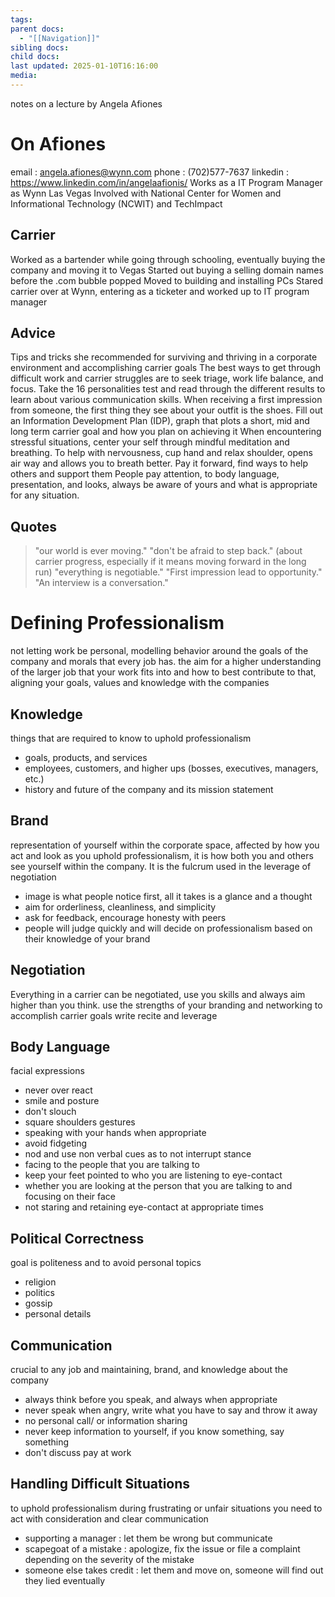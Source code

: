 ```yaml
---
tags: 
parent docs:
  - "[[Navigation]]"
sibling docs: 
child docs: 
last updated: 2025-01-10T16:16:00
media:
---
```

notes on a lecture by Angela Afiones 
# On Afiones
email : angela.afiones@wynn.com
phone : (702)577-7637
linkedin : https://www.linkedin.com/in/angelaafionis/
Works as a IT Program Manager as Wynn Las Vegas
Involved with National Center for Women and Informational Technology (NCWIT) and TechImpact
## Carrier
Worked as a bartender while going through schooling, eventually buying the company and moving it to Vegas
Started out buying a selling domain names before the .com bubble popped
Moved to building and installing PCs
Stared carrier over at Wynn, entering as a ticketer and worked up to IT program manager
## Advice
Tips and tricks she recommended for surviving and thriving in a corporate environment and accomplishing carrier goals
	The best ways to get through difficult work and carrier struggles are to seek triage, work life balance, and focus. 
	Take the 16 personalities test and read through the different results to learn about various communication skills.
	When receiving a first impression from someone, the first thing they see about your outfit is the shoes.
	Fill out an Information Development Plan (IDP), graph that plots a short, mid and long term carrier goal and how you plan on achieving it
	When encountering stressful situations, center your self through mindful meditation and breathing. 
	To help with nervousness, cup hand and relax shoulder, opens air way and allows you to breath better.
	Pay it forward, find ways to help others and support them
	People pay attention, to body language, presentation, and looks, always be aware of yours and what is appropriate for any situation.
## Quotes
>"our world is ever moving." 
>"don't be afraid to step back." (about carrier progress, especially if it means moving forward in the long run)
>"everything is negotiable."
>"First impression lead to opportunity."
>"An interview is a conversation."

# Defining Professionalism
not letting work be personal, modelling behavior around the goals of the company and morals that every job has. the aim for a higher understanding of the larger job that your work fits into and how to best contribute to that, aligning your goals, values and knowledge with the companies
## Knowledge
things that are required to know to uphold professionalism
- goals, products, and services
- employees, customers, and higher ups (bosses, executives, managers, etc.)
- history and future of the company and its mission statement
## Brand
representation of yourself within the corporate space, affected by how you act and look as you uphold professionalism, it is how both you and others see yourself within the company. It is the fulcrum used in the leverage of negotiation
- image is what people notice first, all it takes is a glance and a thought
- aim for orderliness, cleanliness, and simplicity
- ask for feedback, encourage honesty with peers
- people will judge quickly and will decide on professionalism based on their knowledge of your brand
## Negotiation
Everything in a carrier can be negotiated, use you skills and always aim higher than you think. use the strengths of your branding and networking to accomplish carrier goals
write recite and leverage
## Body Language
facial expressions
- never over react
- smile and 
posture
- don't slouch
- square shoulders
gestures
- speaking with your hands when appropriate
- avoid fidgeting 
- nod and use non verbal cues as to not interrupt
stance
- facing to the people that you are talking to 
- keep your feet pointed to who you are listening to
eye-contact
- whether you are looking at the person that you are talking to and focusing on their face
- not staring and retaining eye-contact at appropriate times
## Political Correctness
goal is politeness and to avoid personal topics
- religion
- politics
- gossip 
- personal details
## Communication
crucial to any job and maintaining, brand, and knowledge about the company
- always think before you speak, and always when appropriate
- never speak when angry, write what you have to say and throw it away
- no personal call/ or information sharing
- never keep information to yourself, if you know something, say something
- don't discuss pay at work
## Handling Difficult Situations
to uphold professionalism during frustrating or unfair situations you need to act with consideration and clear communication 
- supporting a manager : let them be wrong but communicate
- scapegoat of a mistake : apologize, fix the issue or file a complaint depending on the severity of the mistake
- someone else takes credit : let them and move on, someone will find out they lied eventually
